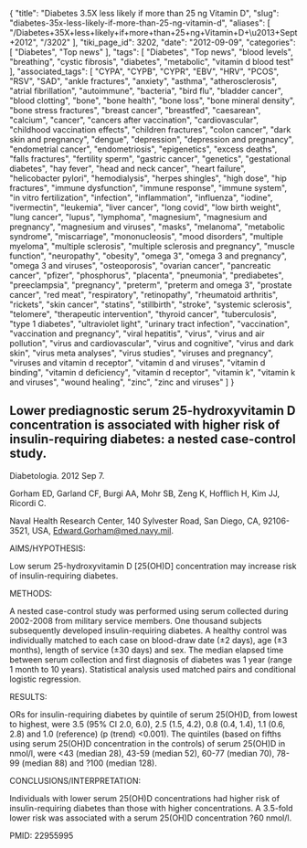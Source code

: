 {
    "title": "Diabetes 3.5X less likely if more than 25 ng Vitamin D",
    "slug": "diabetes-35x-less-likely-if-more-than-25-ng-vitamin-d",
    "aliases": [
        "/Diabetes+35X+less+likely+if+more+than+25+ng+Vitamin+D+\u2013+Sept+2012",
        "/3202"
    ],
    "tiki_page_id": 3202,
    "date": "2012-09-09",
    "categories": [
        "Diabetes",
        "Top news"
    ],
    "tags": [
        "Diabetes",
        "Top news",
        "blood levels",
        "breathing",
        "cystic fibrosis",
        "diabetes",
        "metabolic",
        "vitamin d blood test"
    ],
    "associated_tags": [
        "CYPA",
        "CYPB",
        "CYPR",
        "EBV",
        "HRV",
        "PCOS",
        "RSV",
        "SAD",
        "ankle fractures",
        "anxiety",
        "asthma",
        "atherosclerosis",
        "atrial fibrillation",
        "autoimmune",
        "bacteria",
        "bird flu",
        "bladder cancer",
        "blood clotting",
        "bone",
        "bone health",
        "bone loss",
        "bone mineral density",
        "bone stress fractures",
        "breast cancer",
        "breastfed",
        "caesarean",
        "calcium",
        "cancer",
        "cancers after vaccination",
        "cardiovascular",
        "childhood vaccination effects",
        "children fractures",
        "colon cancer",
        "dark skin and pregnancy",
        "dengue",
        "depression",
        "depression and pregnancy",
        "endometrial cancer",
        "endometriosis",
        "epigenetics",
        "excess deaths",
        "falls fractures",
        "fertility sperm",
        "gastric cancer",
        "genetics",
        "gestational diabetes",
        "hay fever",
        "head and neck cancer",
        "heart failure",
        "helicobacter pylori",
        "hemodialysis",
        "herpes shingles",
        "high dose",
        "hip fractures",
        "immune dysfunction",
        "immune response",
        "immune system",
        "in vitro fertilization",
        "infection",
        "inflammation",
        "influenza",
        "iodine",
        "ivermectin",
        "leukemia",
        "liver cancer",
        "long covid",
        "low birth weight",
        "lung cancer",
        "lupus",
        "lymphoma",
        "magnesium",
        "magnesium and pregnancy",
        "magnesium and viruses",
        "masks",
        "melanoma",
        "metabolic syndrome",
        "miscarriage",
        "mononucleosis",
        "mood disorders",
        "multiple myeloma",
        "multiple sclerosis",
        "multiple sclerosis and pregnancy",
        "muscle function",
        "neuropathy",
        "obesity",
        "omega 3",
        "omega 3 and pregnancy",
        "omega 3 and viruses",
        "osteoporosis",
        "ovarian cancer",
        "pancreatic cancer",
        "pfizer",
        "phosphorus",
        "placenta",
        "pneumonia",
        "prediabetes",
        "preeclampsia",
        "pregnancy",
        "preterm",
        "preterm and omega 3",
        "prostate cancer",
        "red meat",
        "respiratory",
        "retinopathy",
        "rheumatoid arthritis",
        "rickets",
        "skin cancer",
        "statins",
        "stillbirth",
        "stroke",
        "systemic sclerosis",
        "telomere",
        "therapeutic intervention",
        "thyroid cancer",
        "tuberculosis",
        "type 1 diabetes",
        "ultraviolet light",
        "urinary tract infection",
        "vaccination",
        "vaccination and pregnancy",
        "viral hepatitis",
        "virus",
        "virus and air pollution",
        "virus and cardiovascular",
        "virus and cognitive",
        "virus and dark skin",
        "virus meta analyses",
        "virus studies",
        "viruses and pregnancy",
        "viruses and vitamin d receptor",
        "vitamin d and viruses",
        "vitamin d binding",
        "vitamin d deficiency",
        "vitamin d receptor",
        "vitamin k",
        "vitamin k and viruses",
        "wound healing",
        "zinc",
        "zinc and viruses"
    ]
}


## Lower prediagnostic serum 25-hydroxyvitamin D concentration is associated with higher risk of insulin-requiring diabetes: a nested case-control study.

Diabetologia. 2012 Sep 7. 

Gorham ED, Garland CF, Burgi AA, Mohr SB, Zeng K, Hofflich H, Kim JJ, Ricordi C.

Naval Health Research Center, 140 Sylvester Road, San Diego, CA, 92106-3521, USA, Edward.Gorham@med.navy.mil.

AIMS/HYPOTHESIS:

Low serum 25-hydroxyvitamin D <span>[25(OH)D]</span> concentration may increase risk of insulin-requiring diabetes.

METHODS:

A nested case-control study was performed using serum collected during 2002-2008 from military service members. One thousand subjects subsequently developed insulin-requiring diabetes. A healthy control was individually matched to each case on blood-draw date (±2 days), age (±3 months), length of service (±30 days) and sex. The median elapsed time between serum collection and first diagnosis of diabetes was 1 year (range 1 month to 10 years). Statistical analysis used matched pairs and conditional logistic regression.

RESULTS:

ORs for insulin-requiring diabetes by quintile of serum 25(OH)D, from lowest to highest, were 3.5 (95% CI 2.0, 6.0), 2.5 (1.5, 4.2), 0.8 (0.4, 1.4), 1.1 (0.6, 2.8) and 1.0 (reference) (p (trend) <0.001). The quintiles (based on fifths using serum 25(OH)D concentration in the controls) of serum 25(OH)D in nmol/l, were <43 (median 28), 43-59 (median 52), 60-77 (median 70), 78-99 (median 88) and ?100 (median 128).

CONCLUSIONS/INTERPRETATION:

Individuals with lower serum 25(OH)D concentrations had higher risk of insulin-requiring diabetes than those with higher concentrations. A 3.5-fold lower risk was associated with a serum 25(OH)D concentration ?60 nmol/l.

PMID: 22955995